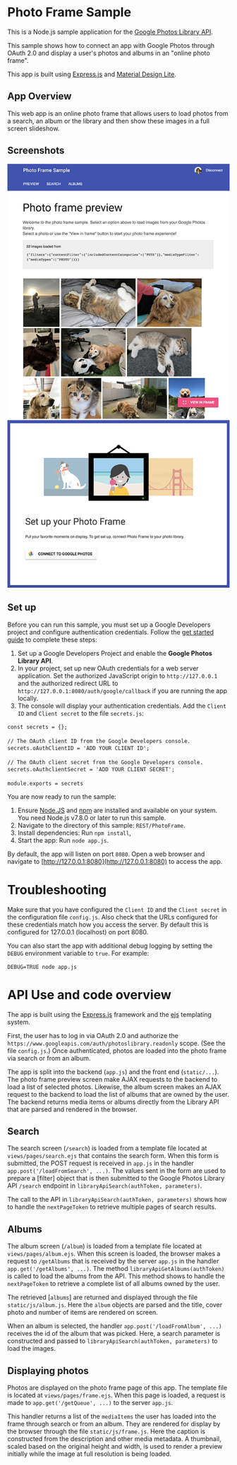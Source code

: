 # Photo Frame Sample

This is a Node.js sample application for the [Google Photos Library API](https://developers.google.com/photos).

This sample shows how to connect an app with Google Photos through OAuth 2.0 and display a user's photos and albums in an "online photo frame".

This app is built using [Express.js](https://expressjs.com/) and [Material Design Lite](https://getmdl.io/).

## App Overview
This web app is an online photo frame that allows users to load photos from a search, an album or the library and then show these images in a full screen slideshow.

## Screenshots
![Screenshot of photo frame](images/preview.png)
![Screenshot of login screen](images/login.png)

## Set up
Before you can run this sample, you must set up a Google Developers project and configure authentication credentials. Follow the
[get started guide](https://developers.google.com/photos/library/guides/get-started) to complete these steps:
1. Set up a Google Developers Project and enable the **Google Photos Library API**.
1. In your project, set up new OAuth credentials for a web server application. Set the authorized JavaScript origin to `http://127.0.0.1` and the authorized redirect URL to `http://127.0.0.1:8080/auth/google/callback` if you are running the app locally.
1. The console will display your authentication credentials. Add the `Client ID` and `Client secret` to the file `secrets.js`:
```
const secrets = {};

// The OAuth client ID from the Google Developers console.
secrets.oAuthClientID = 'ADD YOUR CLIENT ID';

// The OAuth client secret from the Google Developers console.
secrets.oAuthclientSecret = 'ADD YOUR CLIENT SECRET';

module.exports = secrets
```

You are now ready to run the sample:
1. Ensure [Node.JS](https://nodejs.org/) and [npm](https://www.npmjs.com/) are installed and available on your system. You need Node.js v7.8.0 or later to run this sample.
1. Navigate to the directory of this sample: `REST/PhotoFrame`.
1. Install dependencies: Run `npm install`,
1. Start the app: Run `node app.js`.

By default, the app will listen on port `8080`. Open a web browser and navigate to [http://127.0.0.1:8080](http://127.0.0.1:8080) to access the app.

# Troubleshooting
Make sure that you have configured the `Client ID` and the `Client secret` in the configuration file `config.js`.
Also check that the URLs configured for these credentials match how you access the server. By default this is configured for 127.0.0.1 (localhost) on port 8080.

You can also start the app with additional debug logging by setting the `DEBUG` environment variable to `true`. For example:
```
DEBUG=TRUE node app.js
```

# API Use and code overview
The app is built using the [Express.js](https://expressjs.com/) framework and the [ejs](http://ejs.co/) templating system.

First, the user has to log in via OAuth 2.0 and authorize the `https://www.googleapis.com/auth/photoslibrary.readonly` scope. (See the file `config.js`.)
Once authenticated, photos are loaded into the photo frame via search or from an album.

The app is split into the backend (`app.js`) and the front end (`static/...`). The photo frame preview screen make AJAX requests to the backend to load a list of selected photos. Likewise, the album screen makes an AJAX request to the backend to load the list of albums that are owned by the user. The backend returns media items or albums directly from the Library API that are parsed and rendered in the browser.

## Search
The search screen (`/search`) is loaded from a template file located at `views/pages/search.ejs` that contains the search form.
When this form is submitted, the POST request is received in `app.js` in the handler `app.post('/loadFromSearch', ...)`. The values sent in the form are used to prepare a [filter] object that is then submitted to the Google Photos Library API `/search` endpoint in `libraryApiSearch(authToken, parameters)`.

The call to the API in `libraryApiSearch(authToken, parameters)` shows how to handle the `nextPageToken` to retrieve multiple pages of search results.

## Albums
The album screen (`/album`)  is loaded from a template file located at `views/pages/album.ejs`. When this screen is loaded, the browser makes a request to `/getAlbums` that is received by the server `app.js` in the handler `app.get('/getAlbums', ...)`.
The method `libraryApiGetAlbums(authToken)` is called to load the albums from the API. This method shows to handle the `nextPageToken` to retrieve a complete list of all albums owned by the user.

The retrieved [`albums`] are returned and displayed through the file `static/js/album.js`. Here the `album` objects are parsed and the title, cover photo and number of items are rendered on screen.

When an album is selected, the handler `app.post('/loadFromAlbum', ...)` receives the id of the album that was picked. Here, a search parameter is constructed and passed to `libraryApiSearch(authToken, parameters)` to load the images.

## Displaying photos
Photos are displayed on the photo frame page of this app. The template file is located at `views/pages/frame.ejs`. When this page is loaded, a request is made to `app.get('/getQueue', ...)` to the server `app.js`.

This handler returns a list of the `mediaItems` the user has loaded into the frame through search or from an album. They are rendered for display by the browser through the file `static/js/frame.js`. Here the caption is constructed from the description and other media metadata. A thumbnail, scaled based on the original height and width, is used to render a preview initially while the image at full resolution is being loaded.